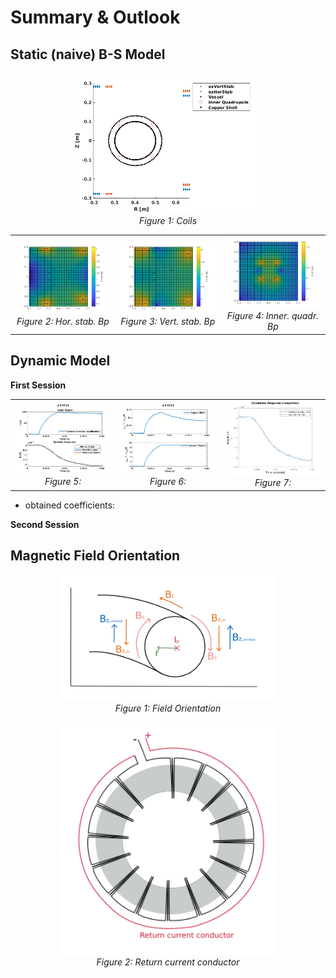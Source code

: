 # Summary & Outlook
## Static (naive) B-S Model

<p align="center">
  <img src="matlab/MagneticField/plots/BCcoils_setup.png" width="300"/> 
  <br/>
  <em>Figure 1: Coils</em>
</p>


<div align="center">
  <table>
    <tr>
      <td align="center">
        <img src="matlab/MagneticField/plots/Bcoils_less_detaiulsVessel/HorStab_Bpol.png" alt="Figure 3" width="200"><br>
        <em>Figure 2: Hor. stab. Bp</em>
      </td>
      <td align="center">
        <img src="matlab/MagneticField/plots/Bcoils_less_detaiulsVessel/VertStab_Bpol.png" alt="Figure 4" width="200"><br>
        <em>Figure 3: Vert. stab. Bp</em>
      </td>
      <td align="center">
        <img src="matlab/MagneticField/plots/Bcoils_less_detaiulsVessel/InnerQuadr_Bpol.png" alt="Figure 4" width="200"><br>
        <em>Figure 4: Inner. quadr. Bp</em>
      </td>
    </tr>
  </table>
</div>


## Dynamic Model
**First Session**
<div align="center">
  <table>
    <tr>
      <td align="center">
        <img src="matlab/StateSpace_Model/plots/SSmodel_44664.png" alt="Figure 5" width="200"><br>
        <em>Figure 5: </em>
      </td>
      <td align="center">
        <img src="matlab/StateSpace_Model/plots/SSmodel_intCurrents_44664.png" alt="Figure 6" width="200"><br>
        <em>Figure 6: </em>
      </td>
      <td align="center">
        <img src="matlab/StateSpace_Model/plots/SSmodel_44664_identification.png" alt="Figure 7" width="200"><br>
        <em>Figure 7: </em>
      </td>
    </tr>
  </table>
</div>

- obtained coefficients:


**Second Session**


## Magnetic Field Orientation
<p align="center">
  <img src="Figs/draw/field_orientation_white.png" width="350"/> 
  <br/>
  <em>Figure 1: Field Orientation</em>
</p>




<p align="center">
  <img src="Figs/draw/Bt_return_current_conductor_white.png" width="350"/> 
  <br/>
  <em>Figure 2: Return current conductor </em>
</p>
